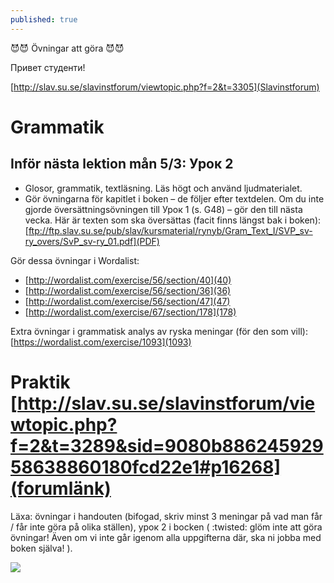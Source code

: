 ```yaml
---
published: true
---
```


😈😈 Övningar att göra  😈😈

Привет студенти! 


[http://slav.su.se/slavinstforum/viewtopic.php?f=2&t=3305](Slavinstforum)

# Grammatik
## Inför nästa lektion mån 5/3: Урок 2
- Glosor, grammatik, textläsning. Läs högt och använd ljudmaterialet.
- Gör övningarna för kapitlet i boken – de följer efter textdelen. Om du inte gjorde översättningsövningen till Урок 1 (s. G48) – gör den till nästa vecka. Här är texten som ska översättas (facit finns längst bak i boken):
[ftp://ftp.slav.su.se/pub/slav/kursmaterial/rynyb/Gram_Text_I/SVP_sv-ry_overs/SvP_sv-ry_01.pdf](PDF)

Gör dessa övningar i Wordalist:
- [http://wordalist.com/exercise/56/section/40](40)
- [http://wordalist.com/exercise/56/section/36](36)
- [http://wordalist.com/exercise/56/section/47](47)
- [http://wordalist.com/exercise/67/section/178](178)


Extra övningar i grammatisk analys av ryska meningar (för den som vill):
[https://wordalist.com/exercise/1093](1093)


# Praktik [http://slav.su.se/slavinstforum/viewtopic.php?f=2&t=3289&sid=9080b88624592958638860180fcd22e1#p16268](forumlänk)

Läxa: övningar i handouten (bifogad, skriv minst 3 meningar på vad man får / får inte göra på olika ställen), урок 2 i bocken ( :twisted: glöm inte att göra övningar! Även om vi inte går igenom alla uppgifterna där, ska ni jobba med boken själva! ).

![]({{site.baseurl}}/images//Students-in-Russia.jpg)
